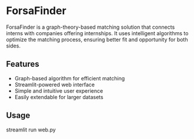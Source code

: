# ForsaFinder
ForsaFinder is a graph-theory-based matching solution that connects interns with companies offering internships. It uses intelligent algorithms to optimize the matching process, ensuring better fit and opportunity for both sides.


## Features
- Graph-based algorithm for efficient matching
- Streamlit-powered web interface
- Simple and intuitive user experience
- Easily extendable for larger datasets


## Usage 
streamlit run web.py
